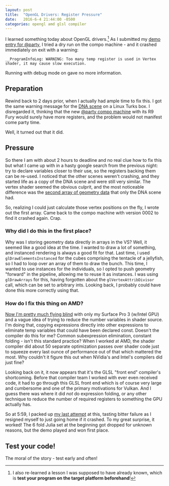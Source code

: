 ```yaml
---
layout: post
title:  "OpenGL Drivers: Register Pressure"
date:   2016-6-4 21:44:00 -0500
categories: opengl amd glsl compiler
---
```


I learned something today about OpenGL drivers.[^1] As I submitted my [demo entry for @party][@party], I tried a dry run on the compo machine - and it crashed immediately on exit with a warning:

```
__ProgramInfoLog: WARNING: Too many temp register is used in Vertex shader, it may cause slow execution.
```

Running with debug mode on gave no more information.

[^1]: I also re-learned a lesson I was supposed to have already known, which is **test your program on the target platform beforehand**!


[@party]: http://atparty.untergrund.net/


## Preparation

Rewind back to 2 days prior, when I actually had ample time to fix this. I got the same warning message for the [DNA scene][DNA scene] on a Linux Turks box. I disregarded it, thinking that the new [@party compo machine][compo machine] with its R9 Fury would surely have more registers, and the problem would not manifest come party time.

Well, it turned out that it did.

[DNA scene]: https://bitbucket.org/jimbo00000/sechs/src/f99a72c82ce150ae22ea213b2b28c96161c25e95/scene/dna_scene.lua?fileviewer=file-view-default#dna_scene.lua-76

[compo machine]: http://atparty.untergrund.net/compo-machine-uuuuuupgrade/

## Pressure

So there I am with about 2 hours to deadline and no real clue how to fix this but what I came up with in a hasty google search from the previous night: try to declare variables closer to their use, so the registers backing them can be re-used. I noticed that the other scenes weren't crashing, and they started life as a copy of the DNA scene and were still very similar. The vertex shader seemed the obvious culprit, and the most noticeable difference was the [second array of geometry data][geom array] that only the DNA scene had.

So, realizing I could just calculate those vertex positions on the fly, I wrote out the first array. Came back to the compo machine with version 0002 to find it crashed again. Crap.

### Why did I do this in the first place?

Why was I storing geometry data directly in arrays in the VS? Well, it seemed like a good idea at the time. I wanted to draw a lot of something, and instanced rendering is always a good fit for that. Last time, i used `glDrawElementsInstanced` for the cubes comprising the tentacle of a jellyfish, so I had to loop over an array of them to draw the bunch. This time, I wanted to use instances for the individuals, so I opted to push geometry "forward" in the pipeline, allowing me to reuse it as instances. I was using `glDrawArrays` for this, having forgotten about the `glVertexAttribDivisor` call, which can be set to arbitrary ints. Looking back, I probably could have done this more correctly using that.

[elements draw]: https://bitbucket.org/jimbo00000/jellyfish-the-jam/src/fe691b42fa6a414925f05d97275114af099b3c78/standalone/scene/jellyfish_tentacles.lua?at=master&fileviewer=file-view-default#jellyfish_tentacles.lua-226

[geom array]: https://bitbucket.org/jimbo00000/sechs/src/f99a72c82ce150ae22ea213b2b28c96161c25e95/scene/dna_scene.lua?fileviewer=file-view-default#dna_scene.lua-102

### How do I fix this thing on AMD?

[Now I'm pretty much flying blind][commit msg 1] with only my Surface Pro 3 (w/Intel GPU) and a vague idea of trying to reduce the number variables in shader source. I'm doing that, copying expressions directly into other expressions to eliminate temp variables that could have been declared const. Doesn't the compiler do this for me? Common subexpression elimination, constant folding - isn't this standard practice? When I worked at AMD, the shader compiler did about 50 separate optimization passes over shader code just to squeeze every last ounce of performance out of that which mattered the most. Why couldn't it figure this out when NVidia's and Intel's compilers did just fine?

[commit msg 1]: https://bitbucket.org/jimbo00000/sechs/commits/5831a404650e570ce6db96e84f012e069e49cdd7?at=master
[commit msg 2]: https://bitbucket.org/jimbo00000/sechs/commits/930c1098b25f42d951f0bf132757646bfa766253?at=master
[commit msg 3]: https://bitbucket.org/jimbo00000/sechs/commits/930c1098b25f42d951f0bf132757646bfa766253?at=master
[commit msg 4]: https://bitbucket.org/jimbo00000/sechs/commits/accd34a14321572a3a78aff8d594c171d480fcc5?at=master

Looking back on it, it now appears that it's the GLSL "front end" compiler's shortcoming. Before that compiler team I worked with ever even received code, it had to go through this GLSL front end which is of course very large and cumbersome and one of the primary motivations for Vulkan. And I guess there was where it did *not* do expression folding, or any other technique to reduce the number of required registers to something the GPU actually has.

So at 5:59, I packed up [my last attempt][commit msg 4] at this, tasting bitter failure as I resigned myself to just going home if it crashed. To my great surprise, it worked! The 6 fold Julia set at the beginning got dropped for unknown reasons, but the demo played and won first place.

## Test your code!

The moral of the story - test early and often!
